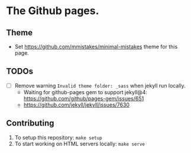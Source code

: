# The Github pages.

## Theme
- Set https://github.com/mmistakes/minimal-mistakes theme for this page.

## TODOs
- [ ] Remove warning `Invalid theme folder: _sass` when jekyll run locally.
    - Waiting for github-pages gem to support jekyll@4: https://github.com/github/pages-gem/issues/651
	- https://github.com/jekyll/jekyll/issues/7630

## Contributing
1. To setup this repository: `make setup`
1. To start working on HTML servers locally: `make serve`
